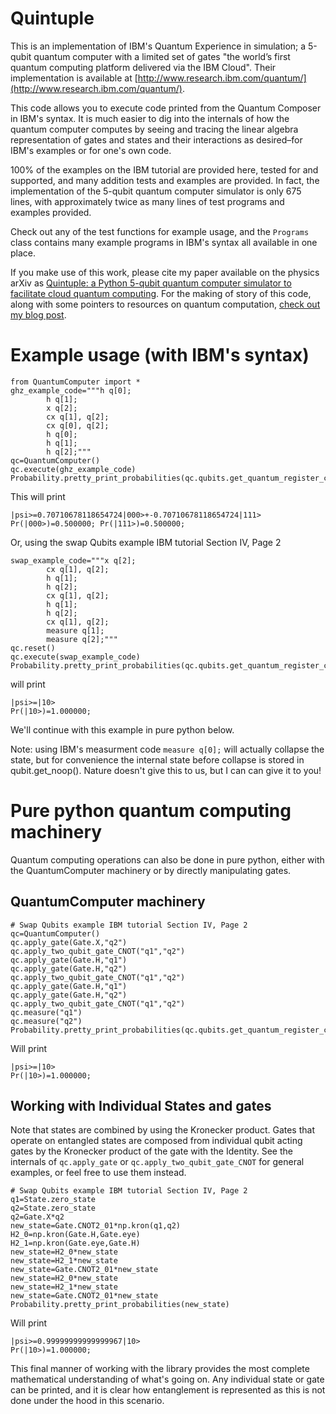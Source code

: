 # Quintuple
This is an implementation of IBM's Quantum Experience in simulation; a 5-qubit quantum computer with a limited set of gates "the world’s first quantum computing platform delivered via the IBM Cloud". Their implementation is available at [http://www.research.ibm.com/quantum/](http://www.research.ibm.com/quantum/).

This code allows you to execute code printed from the Quantum Composer in IBM's syntax. It is much easier to dig into the internals of how the quantum computer computes by seeing and tracing the linear algebra representation of gates and states and their interactions as desired–for IBM's examples or for one's own code.

100% of the examples on the IBM tutorial are provided here, tested for and supported, and many addition tests and examples are provided. In fact, the implementation of the 5-qubit quantum computer simulator is only 675 lines, with approximately twice as many lines of test programs and examples provided.

Check out any of the test functions for example usage, and the ```Programs``` class contains many example programs in IBM's syntax all available in one place.

If you make use of this work, please cite my paper available on the physics arXiv as [Quintuple: a Python 5-qubit quantum computer simulator to facilitate cloud quantum computing](http://arxiv.org/abs/1606.09225). For the making of story of this code, along with some pointers to resources on quantum computation, [check out my blog post](https://codexgalactic.com/2016/05/21/5-qubit-quantum-computing-simulator/).


# Example usage (with IBM's syntax)
```
from QuantumComputer import *
ghz_example_code="""h q[0];
		h q[1];
		x q[2];
		cx q[1], q[2];
		cx q[0], q[2];
		h q[0];
		h q[1];
		h q[2];"""
qc=QuantumComputer()
qc.execute(ghz_example_code)
Probability.pretty_print_probabilities(qc.qubits.get_quantum_register_containing("q0").get_state())
```
This will print
```
|psi>=0.70710678118654724|000>+-0.70710678118654724|111>
Pr(|000>)=0.500000; Pr(|111>)=0.500000; 
```

Or, using the swap Qubits example IBM tutorial Section IV, Page 2
```
swap_example_code="""x q[2];
		cx q[1], q[2];
		h q[1];
		h q[2];
		cx q[1], q[2];
		h q[1];
		h q[2];
		cx q[1], q[2];
		measure q[1];
		measure q[2];"""
qc.reset()
qc.execute(swap_example_code)
Probability.pretty_print_probabilities(qc.qubits.get_quantum_register_containing("q2").get_state())
```
will print
```
|psi>=|10>
Pr(|10>)=1.000000; 
```

We'll continue with this example in pure python below.

Note: using IBM's measurment code ```measure q[0];``` will actually collapse the state, but for convenience the internal state before collapse is stored in qubit.get_noop(). Nature doesn't give this to us, but I can can give it to you!


# Pure python quantum computing machinery 
Quantum computing operations can also be done in pure python, either with the QuantumComputer machinery or by directly manipulating gates.
## QuantumComputer machinery

```
# Swap Qubits example IBM tutorial Section IV, Page 2
qc=QuantumComputer()
qc.apply_gate(Gate.X,"q2")
qc.apply_two_qubit_gate_CNOT("q1","q2")
qc.apply_gate(Gate.H,"q1")
qc.apply_gate(Gate.H,"q2")
qc.apply_two_qubit_gate_CNOT("q1","q2")
qc.apply_gate(Gate.H,"q1")
qc.apply_gate(Gate.H,"q2")
qc.apply_two_qubit_gate_CNOT("q1","q2")
qc.measure("q1")
qc.measure("q2")
Probability.pretty_print_probabilities(qc.qubits.get_quantum_register_containing("q1").get_state())
```
Will print
```
|psi>=|10>
Pr(|10>)=1.000000; 
```

## Working with Individual States and gates

Note that states are combined by using the Kronecker product. Gates that operate on entangled states are composed from individual qubit acting gates by the Kronecker product of the gate with the Identity. See the internals of ```qc.apply_gate``` or ```qc.apply_two_qubit_gate_CNOT``` for general examples, or feel free to use them instead.

```
# Swap Qubits example IBM tutorial Section IV, Page 2
q1=State.zero_state
q2=State.zero_state
q2=Gate.X*q2
new_state=Gate.CNOT2_01*np.kron(q1,q2)
H2_0=np.kron(Gate.H,Gate.eye)
H2_1=np.kron(Gate.eye,Gate.H)
new_state=H2_0*new_state
new_state=H2_1*new_state
new_state=Gate.CNOT2_01*new_state
new_state=H2_0*new_state
new_state=H2_1*new_state
new_state=Gate.CNOT2_01*new_state
Probability.pretty_print_probabilities(new_state)
```

Will print 
```
|psi>=0.99999999999999967|10>
Pr(|10>)=1.000000;
```

 This final manner of working with the library provides the most complete mathematical understanding of what's going on. Any individual state or gate can be printed, and it is clear how entanglement is represented as this is not done under the hood in this scenario.
